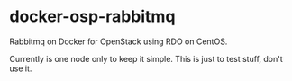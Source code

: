 # docker-osp-rabbitmq

Rabbitmq on Docker for OpenStack using RDO on CentOS.

Currently is one node only to keep it simple. This is just to test stuff, don't use it.

